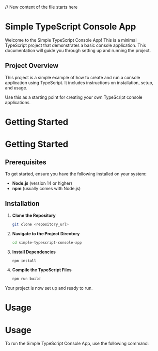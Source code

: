 // New content of the file starts here
# Simple TypeScript Console App

Welcome to the Simple TypeScript Console App! This is a minimal TypeScript project that demonstrates a basic console application. This documentation will guide you through setting up and running the project.

## Project Overview
This project is a simple example of how to create and run a console application using TypeScript. It includes instructions on installation, setup, and usage.

Use this as a starting point for creating your own TypeScript console applications.


# Getting Started


# Getting Started

## Prerequisites
To get started, ensure you have the following installed on your system:
- **Node.js** (version 14 or higher)
- **npm** (usually comes with Node.js)

## Installation

1. **Clone the Repository**
   ```bash
   git clone <repository_url>
   ```

2. **Navigate to the Project Directory**
   ```bash
   cd simple-typescript-console-app
   ```

3. **Install Dependencies**
   ```bash
   npm install
   ```

4. **Compile the TypeScript Files**
   ```bash
   npm run build
   ```

Your project is now set up and ready to run.


# Usage


# Usage

To run the Simple TypeScript Console App, use the following command: